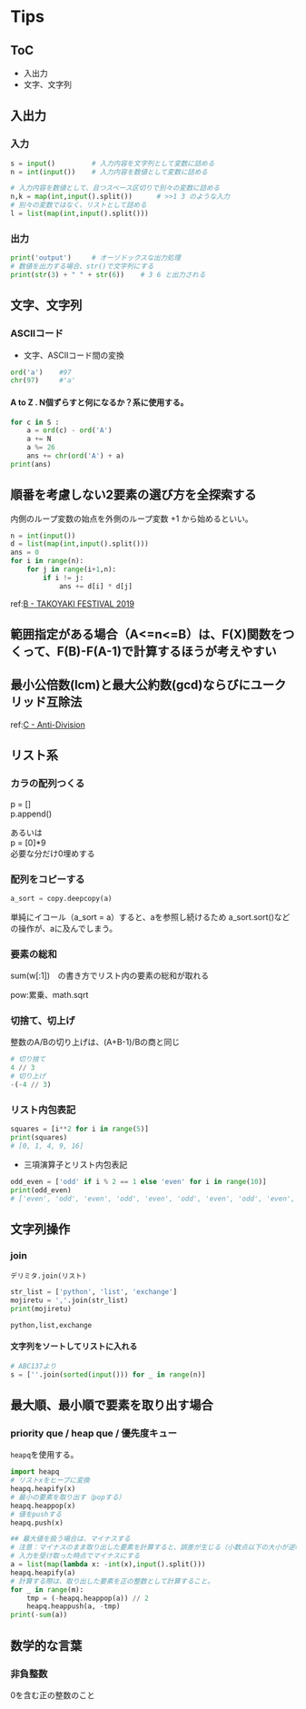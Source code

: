 # Tips

## ToC
* 入出力
* 文字、文字列

## 入出力
### 入力
```python
s = input()         # 入力内容を文字列として変数に詰める
n = int(input())    # 入力内容を数値として変数に詰める

# 入力内容を数値として、且つスペース区切りで別々の変数に詰める
n,k = map(int,input().split())      # >>1 3 のような入力
# 別々の変数ではなく、リストとして詰める
l = list(map(int,input().split()))
```

### 出力
```python
print('output')     # オーソドックスな出力処理
# 数値を出力する場合、str()で文字列にする
print(str(3) + " " + str(6))    # 3 6 と出力される
```

## 文字、文字列

### ASCIIコード

* 文字、ASCIIコード間の変換
```python
ord('a')    #97
chr(97)     #'a'
```

#### A to Z . N個ずらすと何になるか？系に使用する。
```python
for c in S :
    a = ord(c) - ord('A')
    a += N
    a %= 26
    ans += chr(ord('A') + a)
print(ans)
```


## 順番を考慮しない2要素の選び方を全探索する
内側のループ変数の始点を外側のループ変数 +1 から始めるといい。

```python
n = int(input())
d = list(map(int,input().split()))
ans = 0
for i in range(n):
    for j in range(i+1,n):
        if i != j:
            ans += d[i] * d[j]
```

ref:[B - TAKOYAKI FESTIVAL 2019](https://atcoder.jp/contests/abc143/tasks/abc143_b)

## 範囲指定がある場合（A<=n<=B）は、F(X)関数をつくって、F(B)-F(A-1)で計算するほうが考えやすい

## 最小公倍数(lcm)と最大公約数(gcd)ならびにユークリッド互除法
ref:[C - Anti-Division](https://atcoder.jp/contests/abc131/tasks/abc131_c)

## リスト系
### カラの配列つくる
p = []  
p.append()

あるいは  
p = [0]*9  
必要な分だけ0埋めする

### 配列をコピーする
```python
a_sort = copy.deepcopy(a)
```
単純にイコール（a_sort = a）すると、aを参照し続けるため
a_sort.sort()などの操作が、aに及んでしまう。

### 要素の総和
sum(w[:1])　の書き方でリスト内の要素の総和が取れる

pow:累乗、math.sqrt

### 切捨て、切上げ
整数のA/Bの切り上げは、(A+B-1)/Bの商と同じ

```python
# 切り捨て
4 // 3
# 切り上げ
-(-4 // 3)
```

### リスト内包表記

```python
squares = [i**2 for i in range(5)]
print(squares)
# [0, 1, 4, 9, 16]
```

* 三項演算子とリスト内包表記
```python
odd_even = ['odd' if i % 2 == 1 else 'even' for i in range(10)]
print(odd_even)
# ['even', 'odd', 'even', 'odd', 'even', 'odd', 'even', 'odd', 'even', 'odd']
```

## 文字列操作
### join
`デリミタ.join(リスト)`
```python
str_list = ['python', 'list', 'exchange']
mojiretu = ','.join(str_list)
print(mojiretu)
```
```
python,list,exchange
```

#### 文字列をソートしてリストに入れる
```python
# ABC137より
s = [''.join(sorted(input())) for _ in range(n)]
```

## 最大順、最小順で要素を取り出す場合
### priority que / heap que / 優先度キュー
`heapq`を使用する。

```python
import heapq
# リストxをヒープに変換
heapq.heapify(x)
# 最小の要素を取り出す（popする）
heapq.heappop(x)
# 値をpushする
heapq.push(x)

## 最大値を扱う場合は、マイナスする
# 注意：マイナスのまま取り出した要素を計算すると、誤差が生じる（小数点以下の大小が逆転するとか）
# 入力を受け取った時点でマイナスにする
a = list(map(lambda x: -int(x),input().split()))
heapq.heapify(a)
# 計算する際は、取り出した要素を正の整数として計算すること。
for _ in range(m):
    tmp = (-heapq.heappop(a)) // 2
    heapq.heappush(a, -tmp)
print(-sum(a))
```

## 数学的な言葉
### 非負整数
0を含む正の整数のこと
